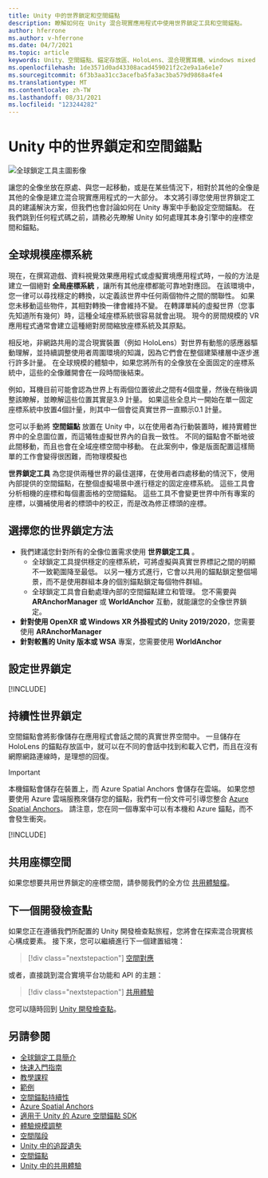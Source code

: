 ```yaml
---
title: Unity 中的世界鎖定和空間錨點
description: 瞭解如何在 Unity 混合現實應用程式中使用世界鎖定工具和空間錨點。
author: hferrone
ms.author: v-hferrone
ms.date: 04/7/2021
ms.topic: article
keywords: Unity、空間錨點、錨定存放區、HoloLens、混合現實耳機、windows mixed reality 耳機、虛擬實境耳機、全球鎖定工具、全像影像
ms.openlocfilehash: 1de3571d0ad43308acad459021f2c2e9a1a6e1e7
ms.sourcegitcommit: 6f3b3aa31cc3acefba5fa3ac3ba579d9868a4fe4
ms.translationtype: MT
ms.contentlocale: zh-TW
ms.lasthandoff: 08/31/2021
ms.locfileid: "123244282"
---
```

# <a name="world-locking-and-spatial-anchors-in-unity"></a>Unity 中的世界鎖定和空間錨點

![全球鎖定工具主圖影像](images/wlt-img-01.jpeg)

讓您的全像坐放在原處、與您一起移動，或是在某些情況下，相對於其他的全像是其他的全像是建立混合現實應用程式的一大部分。 本文將引導您使用世界鎖定工具的建議解決方案，但我們也會討論如何在 Unity 專案中手動設定空間錨點。 在我們跳到任何程式碼之前，請務必先瞭解 Unity 如何處理其本身引擎中的座標空間和錨點。

## <a name="world-scale-coordinate-systems"></a>全球規模座標系統

現在，在撰寫遊戲、資料視覺效果應用程式或虛擬實境應用程式時，一般的方法是建立一個絕對 **全局座標系統** ，讓所有其他座標都能可靠地對應回。 在該環境中，您一律可以尋找穩定的轉換，以定義該世界中任何兩個物件之間的關聯性。 如果您未移動這些物件，其相對轉換一律會維持不變。 在轉譯單純的虛擬世界（您事先知道所有幾何）時，這種全域座標系統很容易就會出現。 現今的房間規模的 VR 應用程式通常會建立這種絕對房間縮放座標系統及其原點。

相反地，非網路共用的混合現實裝置（例如 HoloLens）對世界有動態的感應器驅動理解，並持續調整使用者周圍環境的知識，因為它們會在整個建築樓層中逐步進行許多計量。 在全球規模的體驗中，如果您將所有的全像放在全面固定的座標系統中，這些的全像離開會在一段時間後結束。

例如，耳機目前可能會認為世界上有兩個位置彼此之間有4個度量，然後在稍後調整該瞭解，並瞭解這些位置其實是3.9 計量。 如果這些全息片一開始在單一固定座標系統中放置4個計量，則其中一個會從真實世界一直顯示0.1 計量。

您可以手動將 **空間錨點** 放置在 Unity 中，以在使用者為行動裝置時，維持實體世界中的全息圖位置，而這犧牲虛擬世界內的自我一致性。 不同的錨點會不斷地彼此間移動，而且也會在全域座標空間中移動。 在此案例中，像是版面配置這樣簡單的工作會變得很困難，而物理模擬也

**世界鎖定工具** 為您提供兩種世界的最佳選擇，在使用者四處移動的情況下，使用內部提供的空間錨點，在整個虛擬場景中進行穩定的固定座標系統。 這些工具會分析相機的座標和每個畫面格的空間錨點。 這些工具不會變更世界中所有專案的座標，以彌補使用者的標頭中的校正，而是改為修正標頭的座標。

## <a name="choosing-your-world-locking-approach"></a>選擇您的世界鎖定方法

* 我們建議您針對所有的全像位置需求使用 **世界鎖定工具** 。
    * 全球鎖定工具提供穩定的座標系統，可將虛擬與真實世界標記之間的明顯不一致範圍降至最低。 以另一種方式進行，它會以共用的錨點鎖定整個場景，而不是使用群組本身的個別錨點鎖定每個物件群組。
    * 全球鎖定工具會自動處理內部的空間錨點建立和管理。 您不需要與 **ARAnchorManager** 或 **WorldAnchor** 互動，就能讓您的全像世界鎖定。
* **針對使用 OpenXR 或 Windows XR 外掛程式的 Unity 2019/2020**，您需要使用 **ARAnchorManager**
* **針對較舊的 Unity 版本或 WSA** 專案，您需要使用 **WorldAnchor**

## <a name="setting-up-world-locking"></a>設定世界鎖定

[!INCLUDE[](includes/world-locking/world-locking-setup.md)]

## <a name="persistent-world-locking"></a>持續性世界鎖定

空間錨點會將影像儲存在應用程式會話之間的真實世界空間中。 一旦儲存在 HoloLens 的錨點存放區中，就可以在不同的會話中找到和載入它們，而且在沒有網際網路連線時，是理想的回復。

> [!IMPORTANT]
> 本機錨點會儲存在裝置上，而 Azure Spatial Anchors 會儲存在雲端。 如果您想要使用 Azure 雲端服務來儲存您的錨點，我們有一份文件可引導您整合 [Azure Spatial Anchors](../mixed-reality-cloud-services.md#azure-spatial-anchors)。 請注意，您在同一個專案中可以有本機和 Azure 錨點，而不會發生衝突。

[!INCLUDE[](includes/world-locking/world-locking-persistence.md)]

## <a name="sharing-coordinate-spaces"></a>共用座標空間

如果您想要共用世界鎖定的座標空間，請參閱我們的全方位 [共用體驗檔](shared-experiences-in-unity.md)。

## <a name="next-development-checkpoint"></a>下一個開發檢查點

如果您正在遵循我們所配置的 Unity 開發檢查點旅程，您將會在探索混合現實核心構成要素。 接下來，您可以繼續進行下一個建置組塊：

> [!div class="nextstepaction"]
> [空間對應](spatial-mapping-in-unity.md)

或者，直接跳到混合實境平台功能和 API 的主題：

> [!div class="nextstepaction"]
> [共用體驗](shared-experiences-in-unity.md)

您可以隨時回到 [Unity 開發檢查點](unity-development-overview.md#2-core-building-blocks)。

## <a name="see-also"></a>另請參閱
* [全球鎖定工具簡介](https://microsoft.github.io/MixedReality-WorldLockingTools-Unity/DocGen/Documentation/IntroFAQ.html)
* [快速入門指南](https://microsoft.github.io/MixedReality-WorldLockingTools-Unity/DocGen/Documentation/HowTos/QuickStart.html)
* [教學課程](https://microsoft.github.io/MixedReality-WorldLockingTools-Samples/Tutorial/01_Minimal/01_Minimal.html)
* [範例](https://microsoft.github.io/MixedReality-WorldLockingTools-Unity/DocGen/Documentation/HowTos/SampleApplications.html)
* [空間錨點持續性](../../design/coordinate-systems.md#spatial-anchor-persistence)
* <a href="/azure/spatial-anchors" target="_blank">Azure Spatial Anchors</a>
* <a href="/dotnet/api/Microsoft.Azure.SpatialAnchors" target="_blank">適用于 Unity 的 Azure 空間錨點 SDK</a>
* [體驗規模調整](../../design/coordinate-systems.md#mixed-reality-experience-scales)
* [空間階段](../../design/coordinate-systems.md#stage-frame-of-reference)
* [Unity 中的追蹤遺失](tracking-loss-in-unity.md)
* [空間錨點](../../design/spatial-anchors.md)
* [Unity 中的共用體驗](shared-experiences-in-unity.md)
